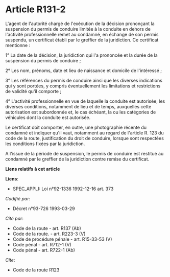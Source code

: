 # Article R131-2

L'agent de l'autorité chargé de l'exécution de la décision prononçant la suspension du permis de conduire limitée à la
conduite en dehors de l'activité professionnelle remet au condamné, en échange de son permis suspendu, un certificat établi
par le greffier de la juridiction. Ce certificat mentionne :

1° La date de la décision, la juridiction qui l'a prononcée et la durée de la suspension du permis de conduire ;

2° Les nom, prénoms, date et lieu de naissance et domicile de l'intéressé ;

3° Les références du permis de conduire ainsi que les diverses indications qui y sont portées, y compris éventuellement les
limitations et restrictions de validité qu'il comporte ;

4° L'activité professionnelle en vue de laquelle la conduite est autorisée, les diverses conditions, notamment de lieu et de
temps, auxquelles cette autorisation est subordonnée et, le cas échéant, la ou les catégories de véhicules dont la conduite
est autorisée.

Le certificat doit comporter, en outre, une photographie récente du condamné et indiquer qu'il vaut, notamment au regard de
l'article R. 123 du code de la route, justification du droit de conduire, lorsque sont respectées les conditions fixées par
la juridiction.

A l'issue de la période de suspension, le permis de conduire est restitué au condamné par le greffier de la juridiction
contre remise du certificat.

**Liens relatifs à cet article**

**Liens**:

  - SPEC_APPLI: Loi n°92-1336 1992-12-16 art. 373

_Codifié par_:

  - Décret n°93-726 1993-03-29

_Cité par_:

  - Code de la route - art. R137 (Ab)
  - Code de la route. - art. R223-3 (V)
  - Code de procédure pénale - art. R15-33-53 (V)
  - Code pénal - art. R712-1 (V)
  - Code pénal - art. R722-1 (Ab)

_Cite_:

  - Code de la route R123
